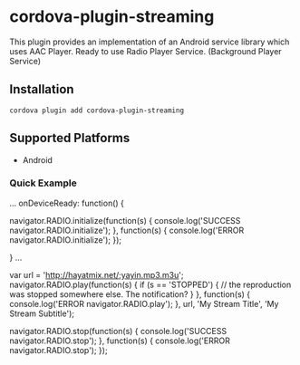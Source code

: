 # cordova-plugin-streaming

This plugin provides an implementation of an Android service library which uses AAC Player. Ready to use Radio Player Service. (Background Player Service)


## Installation

    cordova plugin add cordova-plugin-streaming

## Supported Platforms

- Android


### Quick Example
...
onDeviceReady: function() {

  navigator.RADIO.initialize(function(s) {
    console.log('SUCCESS navigator.RADIO.initialize');
  }, function(s) {
    console.log('ERROR navigator.RADIO.initialize');
  });

}
...


var url = 'http://hayatmix.net/;yayin.mp3.m3u';
navigator.RADIO.play(function(s) {
  if (s == 'STOPPED') {
    // the reproduction was stopped somewhere else. The notification?
  }
}, function(s) {
  console.log('ERROR navigator.RADIO.play');
}, url, 'My Stream Title', 'My Stream Subtitle');


navigator.RADIO.stop(function(s) {
  console.log('SUCCESS navigator.RADIO.stop');
}, function(s) {
  console.log('ERROR navigator.RADIO.stop');
});
